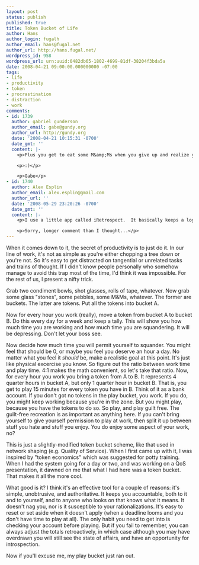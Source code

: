 ```yaml
---
layout: post
status: publish
published: true
title: Token Bucket of Life
author: Hans
author_login: fugalh
author_email: hans@fugal.net
author_url: http://hans.fugal.net/
wordpress_id: 958
wordpress_url: urn:uuid:0482db65-1802-4699-81df-38204f3bda5a
date: 2008-04-21 09:00:00.000000000 -07:00
tags:
- life
- productivity
- token
- procrastination
- distraction
- work
comments:
- id: 1739
  author: gabriel gunderson
  author_email: gabe@gundy.org
  author_url: http://gundy.org
  date: '2008-04-21 10:15:31 -0700'
  date_gmt: ''
  content: |-
    <p>Plus you get to eat some M&amp;Ms when you give up and realize you're a slag.</p>

    <p>:)</p>

    <p>Gabe</p>
- id: 1740
  author: Alex Esplin
  author_email: alex.esplin@gmail.com
  author_url: ''
  date: '2008-05-29 23:20:26 -0700'
  date_gmt: ''
  content: |-
    <p>I use a little app called iRetrospect.  It basically keeps a log of how much time each application spends as the "front" window.  If I find that a web browser has the most time by a long ways (or an equal amount), I know to cut back the next day.  If Vim, XCode, or other actual work stuff is the clear winner, I know I can afford to chill a little bit.  Eventually I hit an equilibrium where I don't feel burned out, but I don't feel like I'm wasting inordinate amounts of time.</p>

    <p>Sorry, longer comment than I thought...</p>
---
```

<p>When it comes down to it, the secret of productivity is to just do it. In our line of work, it's not as simple as you're either chopping a tree down or you're not. So it's easy to get distracted on tangential or unrelated tasks and trains of thought. If I didn't know people personally who somehow manage to avoid this trap most of the time, I'd think it was impossible. For the rest of us, I present a nifty trick.</p>

<p>Grab two condiment bowls, shot glasses, rolls of tape, whatever. Now grab some glass "stones", some pebbles, some M&amp;Ms, whatever. The former are buckets. The latter are tokens. Put all the tokens into bucket A.</p>

<p>Now for every hour you work (really), move a token from bucket A to bucket B. Do this every day for a week and keep a tally. This will show you how much time you are working and how much time you are squandering. It will be depressing. Don't let your boss see.</p>

<p>Now decide how much time you will permit yourself to squander. You might feel that should be 0, or maybe you feel you deserve an hour a day. No matter what you feel it <em>should</em> be, make a realistic goal at this point. It's just like physical excercise you know. So figure out the ratio between work time and play time. 4:1 makes the math convenient, so let's take that ratio. Now, for every hour you work you bring a token from A to B. It represents 4 quarter hours in bucket A, but only 1 quarter hour in bucket B. That is, you get to play 15 minutes for every token you have in B. Think of it as a bank account. If you don't got no tokens in the play bucket, you work. If you do, you might keep working because you're in the zone. But you might play, because you have the tokens to do so. So play, and play guilt free. The guilt-free recreation is as important as anything here. If you can't bring yourself to give yourself permission to play at work, then split it up between stuff you hate and stuff you enjoy.  You do enjoy some aspect of your work, no?</p>

<p>This is just a slightly-modified token bucket scheme, like that used in network shaping (e.g. Quality of Service). When I first came up with it, I was inspired by "token economics" which was suggested for potty training. When I had the system going for a day or two, and was working on a QoS presentation, it dawned on me that what I had here was a token bucket. That makes it all the more cool.</p>

<p>What good is it? I think it's an effective tool for a couple of reasons: it's simple, unobtrusive, and authoritative. It keeps you accountable, both to it and to yourself, and to anyone who looks on that knows what it means. It doesn't nag you, nor is it susceptible to your rationalizations. It's easy to reset or set aside when it doesn't apply (when a deadline looms and you don't have time to play at all). The only habit you need to get into is checking your account before playing. But if you fail to remember, you can always adjust the totals retroactively, in which case although you may have overdrawn you will still see the state of affairs, and have an opportunity for introspection.</p>

<p>Now if you'll excuse me, my play bucket just ran out.</p>
